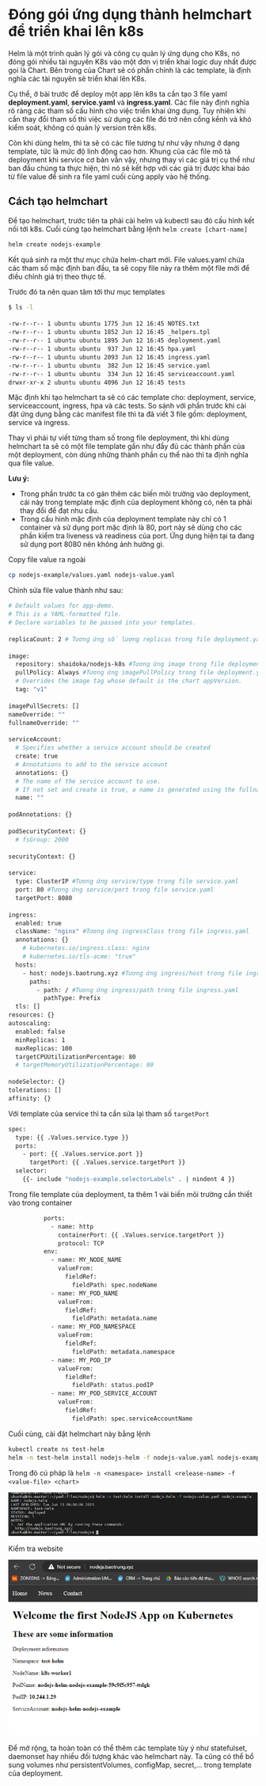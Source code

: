 # Đóng gói ứng dụng thành helmchart để triển khai lên k8s

Helm là một trình quản lý gói và công cụ quản lý ứng dụng cho K8s, nó đóng gói nhiều tài nguyên K8s vào một đơn vị triển khai logic duy nhất được gọi là Chart. Bên trong của Chart sẽ có phần chính là các template, là định nghĩa các tài nguyên sẽ triển khai lên K8s.

Cụ thể, ở bài trước để deploy một app lên k8s ta cần tạo 3 file yaml **deployment.yaml**, **service.yaml** và **ingress.yaml**. Các file này định nghĩa rõ ràng các tham số cấu hình cho việc triển khai ứng dụng. Tuy nhiên khi cần thay đổi tham số thì việc sử dụng các file đó trở nên cồng kềnh và khó kiểm soát, không có quản lý version trên k8s.

Còn khi dùng helm, thì ta sẽ có các file tương tự như vậy nhưng ở dạng template, tức là mức độ linh động cao hơn. Khung của các file mô tả deployment khi service cơ bản vẫn vậy, nhưng thay vì các giá trị cụ thể như ban đầu chúng ta thực hiện, thì nó sẽ kết hợp với các giá trị được khai báo từ file value để sinh ra file yaml cuối cùng apply vào hệ thống.

## Cách tạo helmchart

Để tạo helmchart, trước tiên ta phải cài helm và kubectl sau đó cấu hình kết nối tới k8s. Cuối cùng tạo helmchart bằng lệnh ```helm create [chart-name]```

```sh
helm create nodejs-example
```

Kết quả sinh ra một thư mục chứa helm-chart mới. File values.yaml chứa các tham số mặc định ban đầu, ta sẽ copy file này ra thêm một file mới để điều chỉnh giá trị theo thực tế.

Trước đó ta nên quan tâm tới thư mục templates

```sh
$ ls -l

-rw-r--r-- 1 ubuntu ubuntu 1775 Jun 12 16:45 NOTES.txt
-rw-r--r-- 1 ubuntu ubuntu 1852 Jun 12 16:45 _helpers.tpl
-rw-r--r-- 1 ubuntu ubuntu 1895 Jun 12 16:45 deployment.yaml
-rw-r--r-- 1 ubuntu ubuntu  937 Jun 12 16:45 hpa.yaml
-rw-r--r-- 1 ubuntu ubuntu 2093 Jun 12 16:45 ingress.yaml
-rw-r--r-- 1 ubuntu ubuntu  382 Jun 12 16:45 service.yaml
-rw-r--r-- 1 ubuntu ubuntu  334 Jun 12 16:45 serviceaccount.yaml
drwxr-xr-x 2 ubuntu ubuntu 4096 Jun 12 16:45 tests
```

Mặc định khi tạo helmchart ta sẽ có các template cho: deployment, service, serviceaccount, ingress, hpa và các tests. So sánh với phần trước khi cài đặt ứng dụng bằng các manifest file thì ta đã viết 3 file gồm: deployment, service và ingress.

Thay vì phải tự viết từng tham số trong file deployment, thì khi dùng helmchart ta sẽ có một file template gần như đầy đủ các thành phần của một deployment, còn dùng những thành phần cụ thể nào thì ta định nghĩa qua file value.

**Lưu ý:**
- Trong phần trước ta có gán thêm các biến môi trường vào deployment, cái này trong template mặc định của deployment không có, nên ta phải thay đổi để đạt nhu cầu.
- Trong cấu hình mặc định của deployment template này chỉ có 1 container và sử dụng port mặc định là 80, port này sẽ dùng cho các phần kiểm tra liveness và readiness của port. Ứng dụng hiện tại ta đang sử dụng port 8080 nên không ảnh hưởng gì.

Copy file value ra ngoài

```sh
cp nodejs-example/values.yaml nodejs-value.yaml
```

Chỉnh sửa file value thành như sau:

```sh
# Default values for app-demo.
# This is a YAML-formatted file.
# Declare variables to be passed into your templates.

replicaCount: 2 # Tương ứng số lượng replicas trong file deployment.yaml

image:
  repository: shaidoka/nodejs-k8s #Tương ứng image trong file deployment.yaml
  pullPolicy: Always #Tương ứng imagePullPolicy trong file deployment.yaml
  # Overrides the image tag whose default is the chart appVersion.
  tag: "v1"

imagePullSecrets: []
nameOverride: ""
fullnameOverride: ""

serviceAccount:
  # Specifies whether a service account should be created
  create: true
  # Annotations to add to the service account
  annotations: {}
  # The name of the service account to use.
  # If not set and create is true, a name is generated using the fullname template
  name: ""

podAnnotations: {}

podSecurityContext: {}
  # fsGroup: 2000

securityContext: {}

service:
  type: ClusterIP #Tương ứng service/type trong file service.yaml
  port: 80 #Tương ứng service/port trong file service.yaml
  targetPort: 8080

ingress:
  enabled: true
  className: "nginx" #Tương ứng ingressClass trong file ingress.yaml
  annotations: {}
    # kubernetes.io/ingress.class: nginx
    # kubernetes.io/tls-acme: "true"
  hosts:
    - host: nodejs.baotrung.xyz #Tương ứng ingress/host trong file ingress.yaml
      paths:
        - path: / #Tương ứng ingress/path trong file ingress.yaml
          pathType: Prefix
  tls: []
resources: {}
autoscaling:
  enabled: false
  minReplicas: 1
  maxReplicas: 100
  targetCPUUtilizationPercentage: 80
  # targetMemoryUtilizationPercentage: 80

nodeSelector: {}
tolerations: []
affinity: {}
```

Với template của service thì ta cần sửa lại tham số ```targetPort```

```sh
spec:
  type: {{ .Values.service.type }}
  ports:
    - port: {{ .Values.service.port }}
      targetPort: {{ .Values.service.targetPort }}
  selector:
    {{- include "nodejs-example.selectorLabels" . | nindent 4 }}
```

Trong file template của deployment, ta thêm 1 vài biến môi trường cần thiết vào trong container

```sh
          ports:
            - name: http
              containerPort: {{ .Values.service.targetPort }}
              protocol: TCP
          env:
            - name: MY_NODE_NAME
              valueFrom:
                fieldRef:
                  fieldPath: spec.nodeName
            - name: MY_POD_NAME
              valueFrom:
                fieldRef:
                  fieldPath: metadata.name
            - name: MY_POD_NAMESPACE
              valueFrom:
                fieldRef:
                  fieldPath: metadata.namespace
            - name: MY_POD_IP
              valueFrom:
                fieldRef:
                  fieldPath: status.podIP
            - name: MY_POD_SERVICE_ACCOUNT
              valueFrom:
                fieldRef:
                  fieldPath: spec.serviceAccountName
```

Cuối cùng, cài đặt helmchart này bằng lệnh

```sh
kubectl create ns test-helm
helm -n test-helm install nodejs-helm -f nodejs-value.yaml nodejs-example
```

Trong đó cú pháp là ```helm -n <namespace> install <release-name> -f <value-file> <chart>```

![](./images/K8s_Nodejs_2.png)

Kiểm tra website

![](./images/K8s_Nodejs_3.png)

Để mở rộng, ta hoàn toàn có thể thêm các template tùy ý như statefulset, daemonset hay nhiều đối tượng khác vào helmchart này. Ta cũng có thể bổ sung volumes như persistentVolumes, configMap, secret,... trong template của deployment.